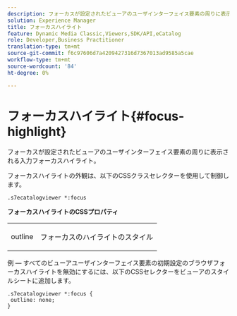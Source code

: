 ```yaml
---
description: フォーカスが設定されたビューアのユーザインターフェイス要素の周りに表示される入力フォーカスハイライト。
solution: Experience Manager
title: フォーカスハイライト
feature: Dynamic Media Classic,Viewers,SDK/API,eCatalog
role: Developer,Business Practitioner
translation-type: tm+mt
source-git-commit: f6c97606d7a4209427316d7367013ad9585a5cae
workflow-type: tm+mt
source-wordcount: '84'
ht-degree: 0%

---
```



# フォーカスハイライト{#focus-highlight}

フォーカスが設定されたビューアのユーザインターフェイス要素の周りに表示される入力フォーカスハイライト。

<!--<a id="section_E8B3D0BF9FF548F188F717D6EA65EC32"></a>-->

フォーカスハイライトの外観は、以下のCSSクラスセレクターを使用して制御します。

```
.s7ecatalogviewer *:focus
```

**フォーカスハイライトのCSSプロパティ**

<table id="table_C48C56E696304C9BAFEE71BA9EA9A174"> 
 <tbody> 
  <tr> 
   <td colname="col1"> <p> <span class="codeph"> outline  </span> </p> </td> 
   <td colname="col2"> <p> フォーカスのハイライトのスタイル </p> </td> 
  </tr> 
 </tbody> 
</table>

例 — すべてのビューアユーザインターフェイス要素の初期設定のブラウザフォーカスハイライトを無効にするには、以下のCSSセレクターをビューアのスタイルシートに追加します。

```
.s7ecatalogviewer *:focus { 
 outline: none; 
}
```

